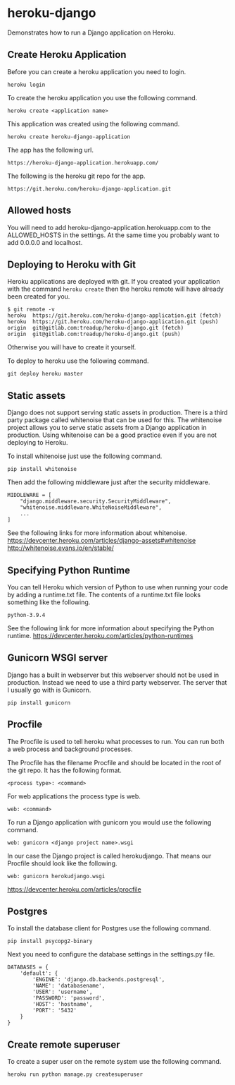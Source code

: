 # heroku-django
Demonstrates how to run a Django application on Heroku.

## Create Heroku Application
Before you can create a heroku application you need to login.

    heroku login

To create the heroku application you use the following command.

    heroku create <application name>

This application was created using the following command.

    heroku create heroku-django-application

The app has the following url.

    https://heroku-django-application.herokuapp.com/

The following is the heroku git repo for the app.

    https://git.heroku.com/heroku-django-application.git

## Allowed hosts
You will need to add heroku-django-application.herokuapp.com to the
ALLOWED_HOSTS in the settings. At the same time you probably want to
add 0.0.0.0 and localhost.

## Deploying to Heroku with Git
Heroku applications are deployed with git. If you created your
application with the command `heroku create` then the heroku remote
will have already been created for you.

    $ git remote -v
    heroku	https://git.heroku.com/heroku-django-application.git (fetch)
    heroku	https://git.heroku.com/heroku-django-application.git (push)
    origin	git@gitlab.com:treadup/heroku-django.git (fetch)
    origin	git@gitlab.com:treadup/heroku-django.git (push)

Otherwise you will have to create it yourself.

To deploy to heroku use the following command.

    git deploy heroku master

## Static assets
Django does not support serving static assets in production. There is
a third party package called whitenoise that can be used for this.
The whitenoise project allows you to serve static assets from a Django
application in production. Using whitenoise can be a good practice
even if you are not deploying to Heroku.

To install whitenoise just use the following command.

    pip install whitenoise

Then add the following middleware just after the security middleware.

    MIDDLEWARE = [
        "django.middleware.security.SecurityMiddleware",
        "whitenoise.middleware.WhiteNoiseMiddleware",
        ...
    ]

See the following links for more information about whitenoise.
https://devcenter.heroku.com/articles/django-assets#whitenoise
http://whitenoise.evans.io/en/stable/

## Specifying Python Runtime
You can tell Heroku which version of Python to use when running your
code by adding a runtime.txt file. The contents of a runtime.txt file
looks something like the following.

    python-3.9.4

See the following link for more information about specifying the
Python runtime.
https://devcenter.heroku.com/articles/python-runtimes

## Gunicorn WSGI server
Django has a built in webserver but this webserver should not be used
in production. Instead we need to use a third party webserver. The
server that I usually go with is Gunicorn.

    pip install gunicorn

## Procfile
The Procfile is used to tell heroku what processes to run. You can run
both a web process and background processes.

The Procfile has the filename Procfile and should be located in the
root of the git repo. It has the following format.

    <process type>: <command>

For web applications the process type is web.

    web: <command>

To run a Django application with gunicorn you would use the following
command.

    web: gunicorn <django project name>.wsgi

In our case the Django project is called herokudjango. That means our
Procfile should look like the following.

    web: gunicorn herokudjango.wsgi

https://devcenter.heroku.com/articles/procfile

## Postgres
To install the database client for Postgres use the following command.

    pip install psycopg2-binary

Next you need to configure the database settings in the settings.py
file.

    DATABASES = {
        'default': {
            'ENGINE': 'django.db.backends.postgresql',
            'NAME': 'databasename',
            'USER': 'username',
            'PASSWORD': 'password',
            'HOST': 'hostname',
            'PORT': '5432'
        }
    }


## Create remote superuser
To create a super user on the remote system use the following command.

    heroku run python manage.py createsuperuser
